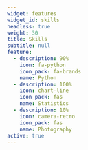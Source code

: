 ```yaml
---
widget: features
widget_id: skills
headless: true
weight: 30
title: Skills
subtitle: null
feature:
  - description: 90%
    icon: fa-python
    icon_pack: fa-brands
    name: Python
  - description: 100%
    icon: chart-line
    icon_pack: fas
    name: Statistics
  - description: 10%
    icon: camera-retro
    icon_pack: fas
    name: Photography
active: true
---
```

